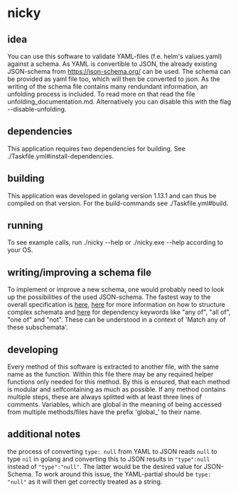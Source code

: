 # nicky

## idea
You can use this software to validate YAML-files (f.e. helm's values.yaml) against a schema. As YAML is convertible to JSON, the already existing JSON-schema from https://json-schema.org/ can be used. The schema can be provided as yaml file too, which will then be converted to json. As the writing of the schema file contains many rendundant information, an unfolding process is included. To read more on that read the file unfolding_documentation.md. Alternatively you can disable this with the flag --disable-unfolding.

## dependencies
This application requires two dependencies for building.
See ./Taskfile.yml#install-dependencies.

## building
This application was developed in golang version 1.13.1 and can thus be compiled on that version.
For the build-commands see ./Taskfile.yml#build.

## running
To see example calls, run ./nicky --help or ./nicky.exe --help according to your OS.

## writing/improving a schema file
To implement or improve a new schema, one would probably need to look up the possibilities of the used JSON-schema. The fastest way to the overall specification is [here](https://json-schema.org/draft/2019-09/json-schema-core.html), [here](https://json-schema.org/understanding-json-schema/structuring.html#structuring) for more information on how to structure complex schemata and [here](https://json-schema.org/understanding-json-schema/reference/combining.html) for dependency keywords like "any of", "all of", "one of" and "not". These can be understood in a context of 'Match any of these subschemata'.

## developing
Every method of this software is extracted to another file, with the same name as the function. Within this file there may be any required helper functions only needed for this method. By this is ensured, that each method is modular and selfcontaining as much as possible.
If any method contains multiple steps, these are always splitted with at least three lines of comments.
Variables, which are global in the meaning of being accessed from multiple methods/files have the prefix 'global_' to their name.

## additional notes
the process of converting ```type: null``` from YAML to JSON reads ```null``` to type ```nil``` in golang and converting this to JSON results in ```"type":null``` instead of ```"type":"null"```. The latter would be the desired value for JSON-Schema. To work around this issue, the YAML-partial should be ```type: "null"``` as it will then get correctly treated as a string.